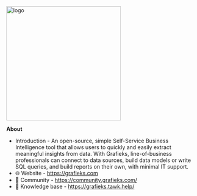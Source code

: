 <img src="https://i.imgur.com/eisvJi9.png" width="300" alt="logo"/>

**About**

- Introduction - An open-source, simple Self-Service Business Intelligence tool that allows users to quickly and easily extract meaningful insights from data. With Grafieks, line-of-business professionals can connect to data sources, build data models or write SQL queries, and build reports on their own, with minimal IT support.
- 🌐 Website - https://grafieks.com
- 🦄 Community - https://community.grafieks.com/
- 📖 Knowledge base - https://grafieks.tawk.help/


